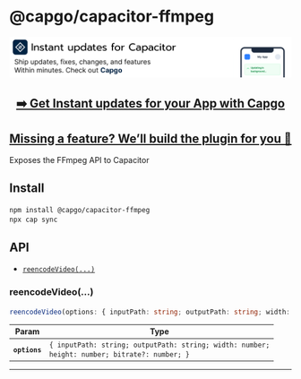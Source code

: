 # @capgo/capacitor-ffmpeg
 <a href="https://capgo.app/"><img src='https://raw.githubusercontent.com/Cap-go/capgo/main/assets/capgo_banner.png' alt='Capgo - Instant updates for capacitor'/></a>

<div align="center">
  <h2><a href="https://capgo.app/?ref=plugin"> ➡️ Get Instant updates for your App with Capgo</a></h2>
  <h2><a href="https://capgo.app/consulting/?ref=plugin"> Missing a feature? We’ll build the plugin for you 💪</a></h2>
</div>
Exposes the FFmpeg API to Capacitor

## Install

```bash
npm install @capgo/capacitor-ffmpeg
npx cap sync
```

## API

<docgen-index>

* [`reencodeVideo(...)`](#reencodevideo)

</docgen-index>

<docgen-api>
<!--Update the source file JSDoc comments and rerun docgen to update the docs below-->

### reencodeVideo(...)

```typescript
reencodeVideo(options: { inputPath: string; outputPath: string; width: number; height: number; bitrate?: number; }) => Promise<void>
```

| Param         | Type                                                                                                     |
| ------------- | -------------------------------------------------------------------------------------------------------- |
| **`options`** | <code>{ inputPath: string; outputPath: string; width: number; height: number; bitrate?: number; }</code> |

--------------------

</docgen-api>
